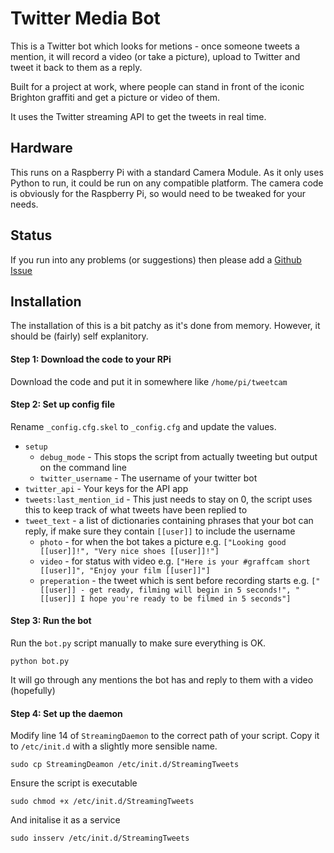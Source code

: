 # Twitter Media Bot

This is a Twitter bot which looks for metions - once someone tweets a mention, it will record a video (or take a picture), upload to Twitter and tweet it back to them as a reply.

Built for a project at work, where people can stand in front of the iconic Brighton graffiti and get a picture or video of them.

It uses the Twitter streaming API to get the tweets in real time.

## Hardware

This runs on a Raspberry Pi with a standard Camera Module. As it only uses Python to run, it could be run on any compatible platform. The camera code is obviously for the Raspberry Pi, so would need to be tweaked for your needs.

## Status

If you run into any problems (or suggestions) then please add a [Github Issue](https://github.com/liquidlight/graffcam/issues)

## Installation

The installation of this is a bit patchy as it's done from memory. However, it should be (fairly) self explanitory.

#### Step 1: Download the code to your RPi

Download the code and put it in somewhere like `/home/pi/tweetcam`

#### Step 2: Set up config file

Rename `_config.cfg.skel` to `_config.cfg` and update the values.

- `setup`
	- `debug_mode` - This stops the script from actually tweeting but output on the command line
	- `twitter_username` - The username of your twitter bot
- `twitter_api` - Your keys for the API app
- `tweets:last_mention_id` - This just needs to stay on 0, the script uses this to keep track of what tweets have been replied to
- `tweet_text` - a list of dictionaries containing phrases that your bot can reply, if make sure they contain `[[user]]` to include the username
	- `photo` - for when the bot takes a picture e.g. `["Looking good [[user]]!", "Very nice shoes [[user]]!"]`
	- `video` - for status with video e.g. `["Here is your #graffcam short [[user]]", "Enjoy your film [[user]]"]`
	- `preperation` - the tweet which is sent before recording starts e.g. `["[[user]] - get ready, filming will begin in 5 seconds!", "[[user]] I hope you're ready to be filmed in 5 seconds"]`

#### Step 3: Run the bot

Run the `bot.py` script manually to make sure everything is OK.

```
python bot.py
```

It will go through any mentions the bot has and reply to them with a video (hopefully)

#### Step 4: Set up the daemon

Modify line 14 of `StreamingDaemon` to the correct path of your script. Copy it to `/etc/init.d` with a slightly more sensible name.

```
sudo cp StreamingDeamon /etc/init.d/StreamingTweets
```

Ensure the script is executable

```
sudo chmod +x /etc/init.d/StreamingTweets
```

And initalise it as a service

```
sudo insserv /etc/init.d/StreamingTweets
```

